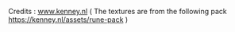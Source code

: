 Credits :
www.kenney.nl
(
The textures are from the following pack
https://kenney.nl/assets/rune-pack
)